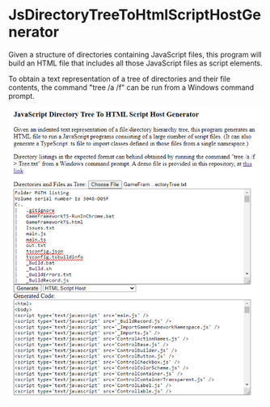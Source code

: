 JsDirectoryTreeToHtmlScriptHostGenerator
========================================

Given a structure of directories containing JavaScript files, this program will build an HTML file that includes all those JavaScript files as script elements.

To obtain a text representation of a tree of directories and their file contents, the command "tree /a /f" can be run from a Windows command prompt.

<img src="Screenshot.png" />
